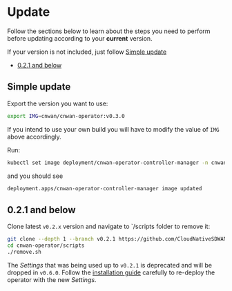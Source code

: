 # Update

Follow the sections below to learn about the steps you need to perform before updating according to your **current** version.

If your version is not included, just follow [Simple update](#simple-update)

* [0.2.1 and below](#0.2.1-and-below)

## Simple update

Export the version you want to use:

```bash
export IMG=cnwan/cnwan-operator:v0.3.0
```

If you intend to use your own build you will have to modify the value of `IMG` above accordingly.

Run:

```bash
kubectl set image deployment/cnwan-operator-controller-manager -n cnwan-operator-system manager=$IMG --record
```

and you should see

```bash
deployment.apps/cnwan-operator-controller-manager image updated
```

## 0.2.1 and below

Clone latest `v0.2.x` version and navigate to `/scripts folder to remove it:

```bash
git clone --depth 1 --branch v0.2.1 https://github.com/CloudNativeSDWAN/cnwan-operator
cd cnwan-operator/scripts
./remove.sh
```

The *Settings* that was being used up to `v0.2.1` is deprecated and will be dropped in `v0.6.0`.
Follow the [installation guide](./install.md) carefully to re-deploy the operator with the new *Settings*.
